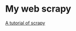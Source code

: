 # My web scrapy

[A tutorial of scrapy](https://github.com/yangwang166/note/blob/master/scrapy/scrapy.md)
